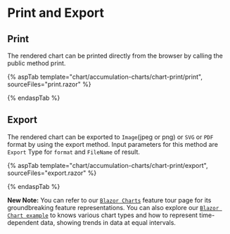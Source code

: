 # Print and Export

## Print

The rendered chart can be printed directly from the browser by calling the public method print.

{% aspTab template="chart/accumulation-charts/chart-print/print", sourceFiles="print.razor" %}

{% endaspTab %}

## Export

The rendered chart can be exported to `Image`(jpeg or png) or `SVG` or `PDF` format by using the export method. Input parameters for this method are `Export` Type for `format` and `FileName` of result.

{% aspTab template="chart/accumulation-charts/chart-print/export", sourceFiles="export.razor" %}

{% endaspTab %}

**New Note:** You can refer to our [`Blazor Charts`](https://www.syncfusion.com/blazor-components/blazor-charts) feature tour page for its groundbreaking feature representations. You can also explore our [`Blazor Chart example`](https://blazor.syncfusion.com/demos/chart/line?theme=bootstrap4) to knows various chart types and how to represent time-dependent data, showing trends in data at equal intervals.
